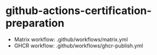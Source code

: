 # github-actions-certification-preparation

- Matrix workflow: .github/workflows/matrix.yml
- GHCR workflow: .github/workflows/ghcr-publish.yml
